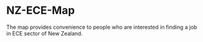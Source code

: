# NZ-ECE-Map
The map provides convenience to people who are interested in finding a job in ECE sector of New Zealand.
